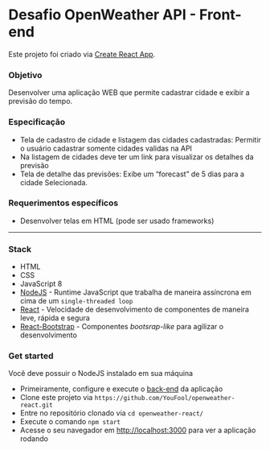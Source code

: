 # Desafio OpenWeather API - Front-end

Este projeto foi criado via [Create React App](https://github.com/facebook/create-react-app).

### Objetivo
Desenvolver uma aplicação WEB que permite cadastrar cidade e exibir a previsão do
tempo.

### Especificação
* Tela de cadastro de cidade e listagem das cidades cadastradas: Permitir o usuário
cadastrar somente cidades validas na API
* Na listagem de cidades deve ter um link para visualizar os detalhes da previsão
* Tela de detalhe das previsões: Exibe um “forecast” de 5 dias para a cidade
Selecionada.

### Requerimentos específicos
* Desenvolver telas em HTML (pode ser usado frameworks)

---

### Stack
* HTML
* CSS
* JavaScript 8
* [NodeJS](https://nodejs.org/en/) - Runtime JavaScript que trabalha de maneira assíncrona em cima de um `single-threaded loop`
* [React](https://reactjs.org/) - Velocidade de desenvolvimento de componentes de maneira leve, rápida e segura
* [React-Bootstrap](https://react-bootstrap.netlify.com/) - Componentes *bootsrap-like* para agilizar o desenvolvimento


### Get started
Você deve possuir o NodeJS instalado em sua máquina

* Primeiramente, configure e execute o [back-end](https://github.com/YouFool/openweather-api) da aplicação
* Clone este projeto via `https://github.com/YouFool/openweather-react.git`
* Entre no repositório clonado via `cd openweather-react/`
* Execute o comando `npm start`
* Acesse o seu navegador em [http://localhost:3000](http://localhost:3000) para ver a aplicação rodando
